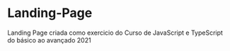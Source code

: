 # Landing-Page
Landing Page criada como exercicio do Curso de JavaScript e TypeScript do básico ao avançado 2021
